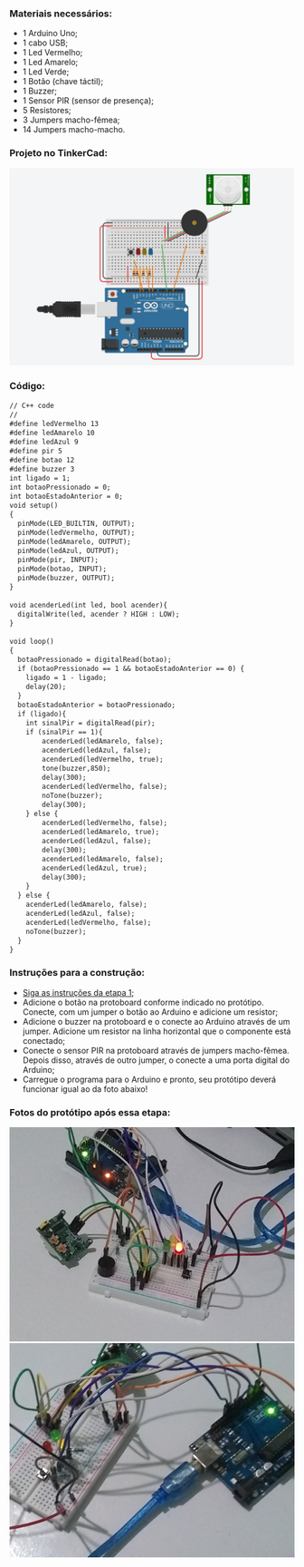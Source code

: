 ### Materiais necessários:
- 1 Arduino Uno;
- 1 cabo USB;
- 1 Led Vermelho;
- 1 Led Amarelo;
- 1 Led Verde;
- 1 Botão (chave táctil);
- 1 Buzzer;
- 1 Sensor PIR (sensor de presença);
- 5 Resistores;
- 3 Jumpers macho-fêmea;
- 14 Jumpers macho-macho.

### Projeto no TinkerCad:
[<img src="etapa2-tinkercad.png">](https://www.tinkercad.com/embed/87dhyKf8pBS)

### Código:
```
// C++ code
//
#define ledVermelho 13
#define ledAmarelo 10
#define ledAzul 9
#define pir 5
#define botao 12
#define buzzer 3
int ligado = 1;
int botaoPressionado = 0;
int botaoEstadoAnterior = 0;
void setup()
{
  pinMode(LED_BUILTIN, OUTPUT);
  pinMode(ledVermelho, OUTPUT);
  pinMode(ledAmarelo, OUTPUT);
  pinMode(ledAzul, OUTPUT);
  pinMode(pir, INPUT);
  pinMode(botao, INPUT);
  pinMode(buzzer, OUTPUT);
}

void acenderLed(int led, bool acender){
  digitalWrite(led, acender ? HIGH : LOW);
}

void loop()
{
  botaoPressionado = digitalRead(botao);
  if (botaoPressionado == 1 && botaoEstadoAnterior == 0) {
    ligado = 1 - ligado;
    delay(20);
  }
  botaoEstadoAnterior = botaoPressionado;
  if (ligado){
    int sinalPir = digitalRead(pir);
  	if (sinalPir == 1){
    	acenderLed(ledAmarelo, false);
    	acenderLed(ledAzul, false);
    	acenderLed(ledVermelho, true);
      	tone(buzzer,850);
    	delay(300);
    	acenderLed(ledVermelho, false);
      	noTone(buzzer);
    	delay(300);
  	} else {
   	 	acenderLed(ledVermelho, false);
     	acenderLed(ledAmarelo, true);
     	acenderLed(ledAzul, false);
     	delay(300);
     	acenderLed(ledAmarelo, false);
     	acenderLed(ledAzul, true);
     	delay(300);
  	}
  } else {
    acenderLed(ledAmarelo, false);
    acenderLed(ledAzul, false);
    acenderLed(ledVermelho, false);
    noTone(buzzer);
  }
}
```

### Instruções para a construção:
- [Siga as instruções da etapa 1](../etapa1/etapa1.md);
- Adicione o botão na protoboard conforme indicado no protótipo. Conecte, com um jumper o botão ao Arduino e adicione um resistor;
- Adicione o buzzer na protoboard e o conecte ao Arduino através de um jumper. Adicione um resistor na linha horizontal que o componente está conectado;
- Conecte o sensor PIR na protoboard através de jumpers macho-fêmea. Depois disso, através de outro jumper, o conecte a uma porta digital do Arduino;
- Carregue o programa para o Arduino e pronto, seu protótipo deverá funcionar igual ao da foto abaixo!

### Fotos do protótipo após essa etapa:
<img src="etapa2-arduino1.jpg">
<img src="etapa2-arduino2.jpg">